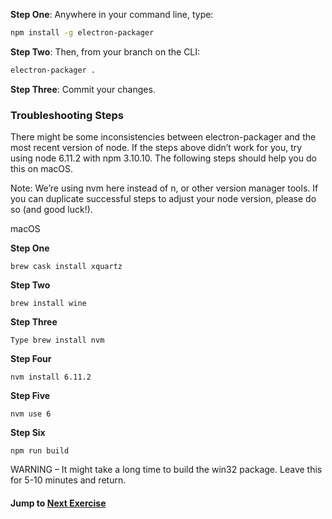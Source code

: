 **Step One**: Anywhere in your command line, type:
```sh
npm install -g electron-packager
```
**Step Two**: Then, from your branch on the CLI:
```sh
electron-packager .
```
**Step Three**: Commit your changes.


### Troubleshooting Steps
There might be some inconsistencies between electron-packager and the most recent version of node. If the steps above didn’t work for you, try using node 6.11.2 with npm 3.10.10. The following steps should help you do this on macOS.

Note: We’re using nvm here instead of n, or other version manager tools. If you can duplicate successful steps to adjust your node version, please do so (and good luck!).

macOS

**Step One**
```
brew cask install xquartz
```
**Step Two**
```
brew install wine
```
**Step Three**
```
Type brew install nvm
```
**Step Four**
```
nvm install 6.11.2
```
**Step Five**
```
nvm use 6
```
**Step Six**
```
npm run build
```
WARNING – It might take a long time to build the win32 package. Leave this for 5-10 minutes and return.

#### Jump to [Next Exercise](6-packaging-extensions.md)
